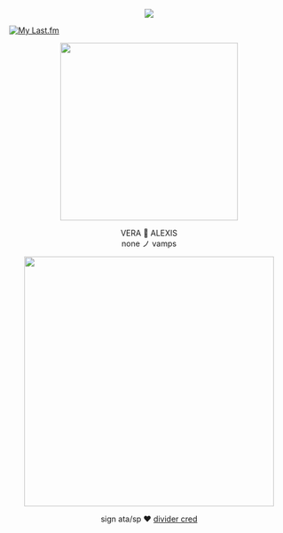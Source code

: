 <p align="center"> <img src="https://komarev.com/ghpvc/?username=aoyagiis&label=preyed_upon_✧&style=plastic&color=780606" </p>

[![My Last.fm](https://lastfm-recently-played.vercel.app/api?user=meltdwn&count=1&show_user=header&header_size=normal_stats_only&loved=true&loved_style=2&width=1000)](https://www.last.fm/user/meltdwn)

<p align="center"> <img src="https://i.postimg.cc/J0H4PH90/kzh.png" width="320" </p> 

 <p align="center"> VERA 🍷 ALEXIS <br> none ノ vamps

 <p align="center"> <img src="https://i.postimg.cc/9XsGVdXx/sakamina.png" width="450" </p>

 <div align="center">

sign ata/sp ❤️ [divider cred](https://www.tumblr.com/selysie/771364890058309632/%EA%A3%96-%E3%85%A4banner-masks-again-%F0%93%88%92?source=share)

